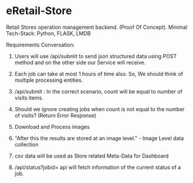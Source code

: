 # eRetail-Store
Retail Stores operation management backend. (Proof Of Concept). Minimal Tech-Stack: Python, FLASK, LMDB


Requirements Conversation: 

1.  Users will use /api/submit to send json structured data using POST method and
    on the other side our Service will receive.

2.  Each job can take at most 1 hours of time also. So, We should think of
    multiple processing entities.

3. /api/submit : In the correct scenario, count will be equal to number of visits items.

4. Should we ignore creating jobs when count is not equal to the number of visits? (Return Error Response)

5.  Download and Process images

6. "After this the results are stored at an image level." - Image Level data collection

7.  csv data will be used as Store related Meta-Data for Dashboard

8. /api/status?jobid=  api will fetch information of the current status of a job.
